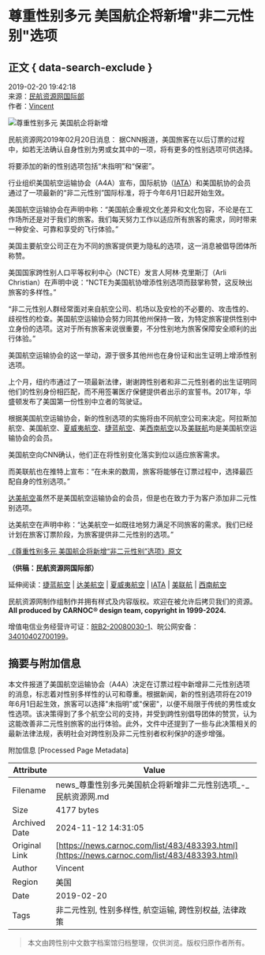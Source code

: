 # 尊重性别多元 美国航企将新增"非二元性别"选项

## 正文 { data-search-exclude }


2019-02-20 19:42:18  
来源：[民航资源网国际部](list/483/483393.html)  
作者：[Vincent](http://news.carnoc.com/search.html?range=author&key=Vincent)  

![尊重性别多元 美国航企将新增](https://pic.carnoc.com/file/180905/18090508243450.jpg)

民航资源网2019年02月20日消息： 据CNN报道，美国旅客在以后订票的过程中，如若无法确认自身性别为男或女其中的一项，将有更多的性别选项可供选择。

将要添加的新的性别选项包括“未指明”和“保密”。

行业组织美国航空运输协会（A4A）宣布，国际航协（[IATA](http://data.carnoc.com/corp/org/iata-.html)）和美国航协的会员通过了一项最新的“非二元性别”国际标准，将于今年6月1日起开始生效。

美国航空运输协会在声明中称：“美国航企重视文化差异和文化包容，不论是在工作场所还是对于我们的旅客。我们每天努力工作以适应所有旅客的需求，同时带来一种安全、可靠和享受的飞行体验。”

美国主要航空公司正在为不同的旅客提供更为隐私的选项，这一消息被倡导团体所称赞。

美国国家跨性别人口平等权利中心（NCTE）发言人阿林·克里斯汀（Arli Christian）在声明中说：“NCTE为美国航协增添性别选项而鼓掌称赞，这反映出旅客的多样性。”

“非二元性别人群经常面对来自航空公司、机场以及安检的不必要的、攻击性的、歧视性的检查。美国航空运输协会努力同其他州保持一致，为特定旅客提供性别中立身份的选项。这对于所有旅客来说很重要，不分性别地为旅客保障安全顺利的出行体验。”

美国航空运输协会的这一举动，源于很多其他州也在身份证和出生证明上增添性别选项。

上个月，纽约市通过了一项最新法律，谢谢跨性别者和非二元性别者的出生证明同他们的性别身份相匹配，而不用签署医疗保健提供者出示的宣誓书。2017年，华盛顿发布了美国第一份性别中立者的驾驶证。

根据美国航空运输协会，新的性别选项的实施将由不同航空公司来决定。阿拉斯加航空、美国航空、[夏威夷航空](http://data.carnoc.com/corp/airline/ha.html)、[捷蓝航空](http://data.carnoc.com/corp/airline/b6.html)、美[西南航空](http://data.carnoc.com/corp/airline/wn.html)以及[美联航](http://data.carnoc.com/corp/airline/ua.html)均是美国航空运输协会的会员。

美国航空向CNN确认，他们正在将性别变化落实到位以适应旅客需求。

而美联航也在推特上宣布：“在未来的数周，旅客将能够在订票过程中，选择最匹配自身的性别选项。”

[达美航空](http://data.carnoc.com/corp/airline/dl.html)虽然不是美国航空运输协会的会员，但是也在致力于为客户添加非二元性别选项。

达美航空在声明中称：“达美航空一如既往地努力满足不同旅客的需求。我们已经计划在旅客订票阶段，为旅客提供非二元性别的选项。”

[《尊重性别多元 美国航企将新增“非二元性别”选项》原文](https://edition.cnn.com/travel/article/gender-options-airline-passengers-trnd/index.html)

**（供稿：民航资源网国际部）**

延伸阅读：[捷蓝航空](http://data.carnoc.com/corp/airline/b6.html) | [达美航空](http://data.carnoc.com/corp/airline/dl.html) | [夏威夷航空](http://data.carnoc.com/corp/airline/ha.html) | [IATA](http://data.carnoc.com/corp/org/iata-.html) | [美联航](http://data.carnoc.com/corp/airline/ua.html) | [西南航空](http://data.carnoc.com/corp/airline/wn.html)

民航资源网制作组制作并拥有样式及内容版权。欢迎在被允许后拷贝我们的资源。**All produced by CARNOC® design team, copyright in 1999-2024.**

增值电信业务经营许可证：[皖B2-20080030-1](https://beian.miit.gov.cn/)、皖公网安备：[34010402700199](http://www.beian.gov.cn/portal/registerSystemInfo?recordcode=34010402700199)。

## 摘要与附加信息

<!-- tcd_abstract -->
本文件报道了美国航空运输协会（A4A）决定在订票过程中新增非二元性别选项的消息，标志着对性别多样性的认可和尊重。根据新闻，新的性别选项将在2019年6月1日起生效，旅客可以选择"未指明"或"保密"，以便不局限于传统的男性或女性选项。该决策得到了多个航空公司的支持，并受到跨性别倡导团体的赞赏，认为这能改善非二元性别旅客的出行体验。此外，文件中还提到了一些与此决策相关的最新法律法规，表明社会对跨性别及非二元性别者权利保护的逐步增强。
<!-- tcd_abstract_end -->

附加信息 [Processed Page Metadata]

| Attribute       | Value                                  |
|-----------------|----------------------------------------|
| Filename        | news_尊重性别多元美国航企将新增非二元性别选项_-_民航资源网.md                             |
| Size            | 4177 bytes                           |
| Archived Date   | 2024-11-12 14:31:05                             |
| Original Link   | [https://news.carnoc.com/list/483/483393.html](https://news.carnoc.com/list/483/483393.html)                       |
| Author          | Vincent                               |
| Region          | 美国                               |
| Date            | 2019-02-20                                 |
| Tags            | 非二元性别, 性别多样性, 航空运输, 跨性别权益, 法律政策                                 |
>
> 本文由跨性别中文数字档案馆归档整理，仅供浏览。版权归原作者所有。
>